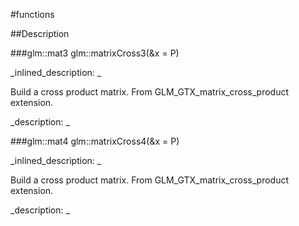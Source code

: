 #functions


<!--
_visible: True_
_advanced: False_
-->

##Description






<!----------------------------------------------------------------------------->

###glm::mat3 glm::matrixCross3(&x = P)

<!--
_syntax: glm::matrixCross3(&x = P)_
_name: glm::matrixCross3_
_returns: glm::mat3_
_returns_description: _
_parameters: const glm::vec3 &x=P_
_version_started: 0.10.0_
_version_deprecated: _
_summary: _
_constant: False_
_static: False_
_visible: True_
_advanced: False_
-->

_inlined_description: _

 Build a cross product matrix.
 From GLM_GTX_matrix_cross_product extension.





_description: _







<!----------------------------------------------------------------------------->

###glm::mat4 glm::matrixCross4(&x = P)

<!--
_syntax: glm::matrixCross4(&x = P)_
_name: glm::matrixCross4_
_returns: glm::mat4_
_returns_description: _
_parameters: const glm::vec3 &x=P_
_version_started: 0.10.0_
_version_deprecated: _
_summary: _
_constant: False_
_static: False_
_visible: True_
_advanced: False_
-->

_inlined_description: _

 Build a cross product matrix.
 From GLM_GTX_matrix_cross_product extension.





_description: _







<!----------------------------------------------------------------------------->

